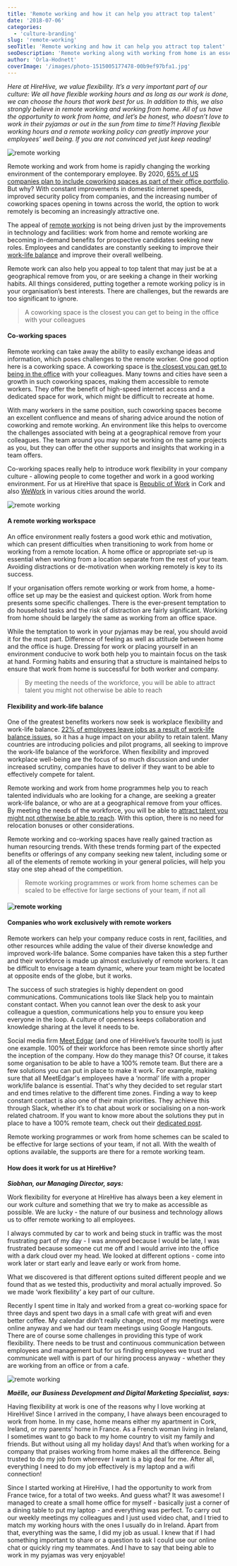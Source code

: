 ```yaml
---
title: 'Remote working and how it can help you attract top talent'
date: '2018-07-06'
categories:
  - 'culture-branding'
slug: 'remote-working'
seoTitle: 'Remote working and how it can help you attract top talent'
seoDescription: 'Remote working along with working from home is an essential part of our values at HireHive. We have gathered examples of other companies & their solutions.'
author: 'Orla-Hodnett'
coverImage: '/images/photo-1515005177478-00b9ef97bfa1.jpg'
---
```


_Here at HireHive, we value flexibility. It’s a very important part of our culture: We all have flexible working hours and as long as our work is done, we can choose the hours that work best for us. In addition to this, we also strongly believe in remote working and working from home. All of us have the opportunity to work from home, and let’s be honest, who doesn’t love to work in their pyjamas or out in the sun from time to time?! Having flexible working hours and a remote working policy can greatly improve your employees’ well being. If you are not convinced yet just keep reading!_

![remote working](/images/laptop-notebook-working-outside.jpg)

Remote working and work from home is rapidly changing the working environment of the contemporary employee. By 2020, [65% of US companies plan to include coworking spaces as part of their office portfolio](https://www.entrepreneur.com/article/307085). But why? With constant improvements in domestic internet speeds, improved security policy from companies, and the increasing number of coworking spaces opening in towns across the world, the option to work remotely is becoming an increasingly attractive one.

The appeal of [remote working](https://hirehive.com/why-remote-work-is-becoming-more-popular/) is not being driven just by the improvements in technology and facilities: work from home and remote working are becoming in-demand benefits for prospective candidates seeking new roles. Employees and candidates are constantly seeking to improve their [work-life balance](https://hirehive.com/work-life-balance-important/) and improve their overall wellbeing.

Remote work can also help you appeal to top talent that may just be at a geographical remove from you, or are seeking a change in their working habits. All things considered, putting together a remote working policy is in your organisation’s best interests. There are challenges, but the rewards are too significant to ignore.

> A coworking space is the closest you can get to being in the office with your colleagues

#### **Co-working spaces**

Remote working can take away the ability to easily exchange ideas and information, which poses challenges to the remote worker. One good option here is a coworking space. A coworking space is [the closest you can get to being in the office](https://hbr.org/2015/05/why-people-thrive-in-coworking-spaces) with your colleagues. Many towns and cities have seen a growth in such coworking spaces, making them accessible to remote workers. They offer the benefit of high-speed internet access and a dedicated space for work, which might be difficult to recreate at home.

With many workers in the same position, such coworking spaces become an excellent confluence and means of sharing advice around the notion of coworking and remote working. An environment like this helps to overcome the challenges associated with being at a geographical remove from your colleagues. The team around you may not be working on the same projects as you, but they can offer the other supports and insights that working in a team offers.

Co-working spaces really help to introduce work flexibility in your company culture - allowing people to come together and work in a good working environment. For us at HireHive that space is [Republic of Work](http://www.republicofwork.com/) in Cork and also [WeWork](https://www.wework.com/) in various cities around the world.

![remote working](/images/photo-1498409785966-ab341407de6e.jpg)

#### **A remote working workspace**

An office environment really fosters a good work ethic and motivation, which can present difficulties when transitioning to work from home or working from a remote location. A home office or appropriate set-up is essential when working from a location separate from the rest of your team. Avoiding distractions or de-motivation when working remotely is key to its success.

If your organisation offers remote working or work from home, a home-office set up may be the easiest and quickest option. Work from home presents some specific challenges. There is the ever-present temptation to do household tasks and the risk of distraction are fairly significant. Working from home should be largely the same as working from an office space.

While the temptation to work in your pyjamas may be real, you should avoid it for the most part. Difference of feeling as well as attitude between home and the office is huge. Dressing for work or placing yourself in an environment conducive to work both help you to maintain focus on the task at hand. Forming habits and ensuring that a structure is maintained helps to ensure that work from home is successful for both worker and company.

> By meeting the needs of the workforce, you will be able to attract talent you might not otherwise be able to reach

#### **Flexibility and work-life balance**

One of the greatest benefits workers now seek is workplace flexibility and work-life balance. [22% of employees leave jobs as a result of work-life balance issues](https://www.forbes.com/sites/rachelritlop/2017/01/30/3-benefits-companies-can-provide-to-boost-work-life-balance/#129e06914c79), so it has a huge impact on your ability to retain talent. Many countries are introducing policies and pilot programs, all seeking to improve the work-life balance of the workforce. When flexibility and improved workplace well-being are the focus of so much discussion and under increased scrutiny, companies have to deliver if they want to be able to effectively compete for talent.

Remote working and work from home programmes help you to reach talented individuals who are looking for a change, are seeking a greater work-life balance, or who are at a geographical remove from your offices. By meeting the needs of the workforce, you will be able to [attract talent you might not otherwise be able to reach](https://hirehive.com/is-remote-hiring-the-way-to-end-the-war-for-talent/). With this option, there is no need for relocation bonuses or other considerations.

Remote working and co-working spaces have really gained traction as human resourcing trends. With these trends forming part of the expected benefits or offerings of any company seeking new talent, including some or all of the elements of remote working in your general policies, will help you stay one step ahead of the competition.

> Remote working programmes or work from home schemes can be scaled to be effective for large sections of your team, if not all

#### ![remote working](/images/photo-1505330622279-bf7d7fc918f4.jpg)

#### **Companies who work exclusively with remote workers**

Remote workers can help your company reduce costs in rent, facilities, and other resources while adding the value of their diverse knowledge and improved work-life balance. Some companies have taken this a step further and their workforce is made up almost exclusively of remote workers. It can be difficult to envisage a team dynamic, where your team might be located at opposite ends of the globe, but it works.

The success of such strategies is highly dependent on good communications. Communications tools like Slack help you to maintain constant contact. When you cannot lean over the desk to ask your colleague a question, communications help you to ensure you keep everyone in the loop. A culture of openness keeps collaboration and knowledge sharing at the level it needs to be.

Social media firm [Meet Edgar](https://meetedgar.com/blog/how-we-tackled-the-biggest-problems-in-our-remote-team/) (and one of HireHive’s favourite tool!) is just one example. 100% of their workforce has been remote since shortly after the inception of the company. How do they manage this? Of course, it takes some organisation to be able to have a 100% remote team. But there are a few solutions you can put in place to make it work. For example, making sure that all MeetEdgar's employees have a ‘normal’ life with a proper work/life balance is essential. That's why they decided to set regular start and end times relative to the different time zones. Finding a way to keep constant contact is also one of their main priorities. They achieve this through Slack, whether it’s to chat about work or socialising on a non-work related chatroom. If you want to know more about the solutions they put in place to have a 100% remote team, check out their [dedicated post](https://meetedgar.com/blog/how-we-tackled-the-biggest-problems-in-our-remote-team/).

Remote working programmes or work from home schemes can be scaled to be effective for large sections of your team, if not all. With the wealth of options available, the supports are there for a remote working team.

#### **How does it work for us at HireHive?**

_**Siobhan, our Managing Director, says:**_

Work flexibility for everyone at HireHive has always been a key element in our work culture and something that we try to make as accessible as possible. We are lucky - the nature of our business and technology allows us to offer remote working to all employees.

I always commuted by car to work and being stuck in traffic was the most frustrating part of my day - I was annoyed because I would be late, I was frustrated because someone cut me off and I would arrive into the office with a dark cloud over my head. We looked at different options - come into work later or start early and leave early or work from home.

What we discovered is that different options suited different people and we found that as we tested this, productivity and moral actually improved. So we made ‘work flexibility’ a key part of our culture.

Recently I spent time in Italy and worked from a great co-working space for three days and spent two days in a small cafe with great wifi and even better coffee. My calendar didn’t really change, most of my meetings were online anyway and we had our team meetings using Google Hangouts. There are of course some challenges in providing this type of work flexibility. There needs to be trust and continuous communication between employees and management but for us finding employees we trust and communicate well with is part of our hiring process anyway - whether they are working from an office or from a cafe.

![remote working](/images/working-from-italy-siobhan.jpg)

_**Maëlle, our Business Development and Digital Marketing Specialist, says:**_

Having flexibility at work is one of the reasons why I love working at HireHive! Since I arrived in the company, I have always been encouraged to work from home. In my case, home means either my apartment in Cork, Ireland, or my parents’ home in France. As a French woman living in Ireland, I sometimes want to go back to my home country to visit my family and friends. But without using all my holiday days! And that’s when working for a company that praises working from home makes all the difference. Being trusted to do my job from wherever I want is a big deal for me. After all, everything I need to do my job effectively is my laptop and a wifi connection!

Since I started working at HireHive, I had the opportunity to work from France twice, for a total of two weeks. And guess what? It was awesome! I managed to create a small home office for myself - basically just a corner of a dining table to put my laptop - and everything was perfect. To carry out our weekly meetings my colleagues and I just used video chat, and I tried to match my working hours with the ones I usually do in Ireland. Apart from that, everything was the same, I did my job as usual. I knew that if I had something important to share or a question to ask I could use our online chat or quickly ring my teammates. And I have to say that being able to work in my pyjamas was very enjoyable!
